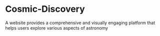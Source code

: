 # Cosmic-Discovery
A website provides a comprehensive and visually engaging platform that helps users explore various aspects of astronomy
